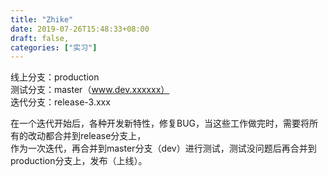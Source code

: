 ```yaml
---
title: "Zhike"
date: 2019-07-26T15:48:33+08:00
draft: false,
categories: ["实习"]
---
```


线上分支：production  
测试分支：master（www.dev.xxxxxx）  
迭代分支：release-3.xxx  

在一个迭代开始后，各种开发新特性，修复BUG，当这些工作做完时，需要将所有的改动都合并到release分支上，  
作为一次迭代，再合并到master分支（dev）进行测试，测试没问题后再合并到production分支上，发布（上线）。